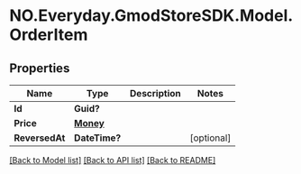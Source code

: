 # NO.Everyday.GmodStoreSDK.Model.OrderItem
## Properties

Name | Type | Description | Notes
------------ | ------------- | ------------- | -------------
**Id** | **Guid?** |  | 
**Price** | [**Money**](Money.md) |  | 
**ReversedAt** | **DateTime?** |  | [optional] 

[[Back to Model list]](../README.md#documentation-for-models) [[Back to API list]](../README.md#documentation-for-api-endpoints) [[Back to README]](../README.md)

